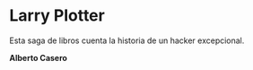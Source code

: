 # Larry Plotter
Esta saga de libros cuenta la historia de un hacker excepcional.

**Alberto Casero**

